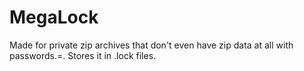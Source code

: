 # MegaLock
Made for private zip archives that don't even have zip data at all with passwords.=. Stores it in .lock files.
